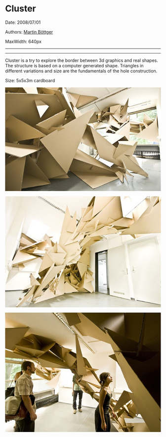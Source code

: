 # Cluster

Date: 2008/07/01

Authors: [Martin Böttger](http://www.tsaworks.com/)

MaxWidth: 640px

---
---

Cluster is a try to explore the border between 3d graphics and real shapes. The structure is based on a computer generated shape. Triangles in different variations and size are the fundamentals of the hole construction.

Size: 5x5x3m cardboard

![](2637281448_0bbbe7d3cb_z.jpg)

![](2636456833_c042da21af_z.jpg)

![](2637281268_b18346b65a_z.jpg)
